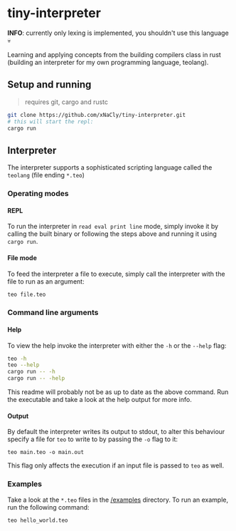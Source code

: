 # tiny-interpreter

**INFO**: currently only lexing is implemented, you shouldn't use this language 💀

Learning and applying concepts from the building compilers class in rust (building an interpreter for my own programming language, teolang).

## Setup and running

> requires git, cargo and rustc

```bash
git clone https://github.com/xNaCly/tiny-interpreter.git
# this will start the repl:
cargo run
```

## Interpreter

The interpreter supports a sophisticated scripting language called the `teolang` (file ending `*.teo`)

### Operating modes

#### REPL

To run the interpreter in `read eval print line` mode, simply invoke it by calling the built binary or following the steps above and running it using `cargo run`.

#### File mode

To feed the interpreter a file to execute, simply call the interpreter with the file to run as an argument:

```bash
teo file.teo
```

### Command line arguments

#### Help

To view the help invoke the interpreter with either the `-h` or the `--help` flag:

```bash
teo -h
teo --help
cargo run -- -h
cargo run -- -help
```

This readme will probably not be as up to date as the above command. Run the executable and take a look at the help output for more info.

#### Output

By default the interpreter writes its output to stdout, to alter this behaviour specify a file for `teo` to write to by passing the `-o` flag to it:

```
teo main.teo -o main.out
```

This flag only affects the execution if an input file is passed to `teo` as well.

### Examples

Take a look at the `*.teo` files in the [/examples](/examples) directory. To run an example, run the following command:

```
teo hello_world.teo
```
